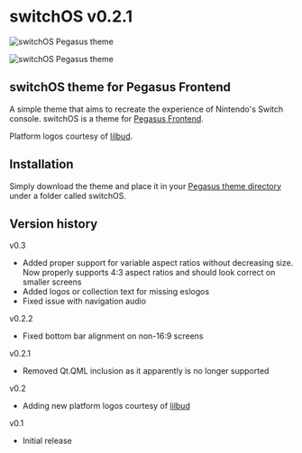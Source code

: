 # switchOS v0.2.1

![switchOS Pegasus theme](https://i.imgur.com/4EUrWRV.jpg)

![switchOS Pegasus theme](https://i.imgur.com/yFCqOaY.png)

## switchOS theme for Pegasus Frontend

A simple theme that aims to recreate the experience of Nintendo's Switch console. switchOS is a theme for [Pegasus Frontend](http://pegasus-frontend.org/).

Platform logos courtesy of [lilbud](https://github.com/lilbud/es-theme-switch).

## Installation

Simply download the theme and place it in your [Pegasus theme directory](http://pegasus-frontend.org/docs/user-guide/installing-themes/) under a folder called switchOS.


## Version history
v0.3
- Added proper support for variable aspect ratios without decreasing size. Now properly supports 4:3 aspect ratios and should look correct on smaller screens
- Added logos or collection text for missing eslogos
- Fixed issue with navigation audio

v0.2.2
- Fixed bottom bar alignment on non-16:9 screens

v0.2.1
- Removed Qt.QML inclusion as it apparently is no longer supported

v0.2
- Adding new platform logos courtesy of [lilbud](https://github.com/lilbud/es-theme-switch)

v0.1
- Initial release
